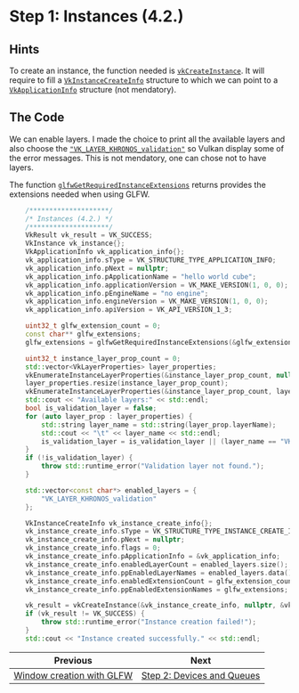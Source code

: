 # **Step 1: Instances (4.2.)**
## **Hints**
To create an instance, the function needed is [`vkCreateInstance`](https://registry.khronos.org/vulkan/specs/1.3-extensions/html/chap4.html#vkCreateInstance). It will require to fill a [`VkInstanceCreateInfo`](https://registry.khronos.org/vulkan/specs/1.3-extensions/html/chap4.html#VkInstanceCreateInfo) structure to which we can point to a [`VkApplicationInfo`](https://registry.khronos.org/vulkan/specs/1.3-extensions/html/chap4.html#VkApplicationInfo) structure (not mendatory).

## **The Code**
We can enable layers. I made the choice to print all the available layers and also choose the [`"VK_LAYER_KHRONOS_validation"`](https://vulkan.lunarg.com/doc/view/1.2.170.0/linux/khronos_validation_layer.html) so Vulkan display some of the error messages. This is not mendatory, one can chose not to have layers.

The function [`glfwGetRequiredInstanceExtensions`](https://www.glfw.org/docs/3.3/group__vulkan.html#ga99ad342d82f4a3421e2864978cb6d1d6) returns provides the extensions needed when using GLFW.

```C++
    /********************/
	/* Instances (4.2.) */
	/********************/
	VkResult vk_result = VK_SUCCESS;
	VkInstance vk_instance{};
	VkApplicationInfo vk_application_info{};
	vk_application_info.sType = VK_STRUCTURE_TYPE_APPLICATION_INFO;
	vk_application_info.pNext = nullptr;
	vk_application_info.pApplicationName = "hello world cube";
	vk_application_info.applicationVersion = VK_MAKE_VERSION(1, 0, 0);
	vk_application_info.pEngineName = "no engine";
	vk_application_info.engineVersion = VK_MAKE_VERSION(1, 0, 0);
	vk_application_info.apiVersion = VK_API_VERSION_1_3;

	uint32_t glfw_extension_count = 0;
	const char** glfw_extensions;
	glfw_extensions = glfwGetRequiredInstanceExtensions(&glfw_extension_count);

	uint32_t instance_layer_prop_count = 0;
	std::vector<VkLayerProperties> layer_properties;
	vkEnumerateInstanceLayerProperties(&instance_layer_prop_count, nullptr);
	layer_properties.resize(instance_layer_prop_count);
	vkEnumerateInstanceLayerProperties(&instance_layer_prop_count, layer_properties.data());
	std::cout << "Available layers:" << std::endl;
	bool is_validation_layer = false;
	for (auto layer_prop : layer_properties) {
		std::string layer_name = std::string(layer_prop.layerName);
		std::cout << "\t" << layer_name << std::endl;
		is_validation_layer = is_validation_layer || (layer_name == "VK_LAYER_KHRONOS_validation");
	}
	if (!is_validation_layer) {
		throw std::runtime_error("Validation layer not found.");
	}

	std::vector<const char*> enabled_layers = {
		"VK_LAYER_KHRONOS_validation"
	};

	VkInstanceCreateInfo vk_instance_create_info{};
	vk_instance_create_info.sType = VK_STRUCTURE_TYPE_INSTANCE_CREATE_INFO;
	vk_instance_create_info.pNext = nullptr;
	vk_instance_create_info.flags = 0;
	vk_instance_create_info.pApplicationInfo = &vk_application_info;
	vk_instance_create_info.enabledLayerCount = enabled_layers.size();
	vk_instance_create_info.ppEnabledLayerNames = enabled_layers.data();
	vk_instance_create_info.enabledExtensionCount = glfw_extension_count;
	vk_instance_create_info.ppEnabledExtensionNames = glfw_extensions;

	vk_result = vkCreateInstance(&vk_instance_create_info, nullptr, &vk_instance);
	if (vk_result != VK_SUCCESS) {
		throw std::runtime_error("Instance creation failed!");
	}
	std::cout << "Instance created successfully." << std::endl;
```

| Previous | Next |
|---|---|
| [Window creation with GLFW](context_initialisation_with_GLFW.md) | [Step 2: Devices and Queues](devices_and_queues.md) |